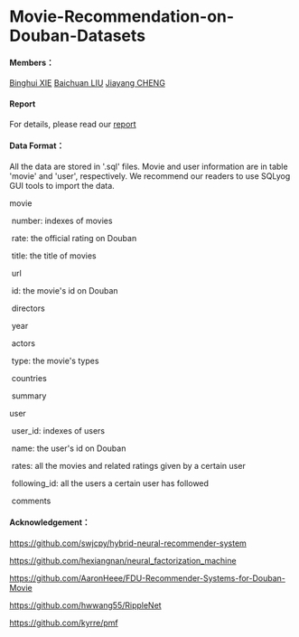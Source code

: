 # Movie-Recommendation-on-Douban-Datasets

#### Members：

[Binghui XIE](https://github.com/XieBinghui) [Baichuan LIU](https://github.com/chuanchuanchuan) [Jiayang CHENG](https://github.com/loginaway)

#### Report

For details, please read our [report](https://github.com/XieBinghui/Movie-Recommendation-on-Douban-Datasets/blob/master/Movie%20Recommendation%20on%20Douban%20Datasets.pdf)

#### Data Format：

All the data are stored in '.sql' files. Movie and user information are in table 'movie' and 'user', respectively. We recommend our readers to use SQLyog GUI tools to import the data.

movie

​	number: indexes of movies

​	rate: the official rating on Douban

​	title: the title of movies

​	url

​	id: the movie's id on Douban

​	directors

​	year

​	actors

​	type: the movie's types

​	countries

​	summary

user

​	user_id: indexes of users

​	name: the user's id on Douban

​	rates: all the movies and related ratings given by a certain user

​	following_id: all the users a certain user has followed

​	comments

#### Acknowledgement：


https://github.com/swjcpy/hybrid-neural-recommender-system

https://github.com/hexiangnan/neural_factorization_machine

https://github.com/AaronHeee/FDU-Recommender-Systems-for-Douban-Movie

https://github.com/hwwang55/RippleNet

https://github.com/kyrre/pmf

